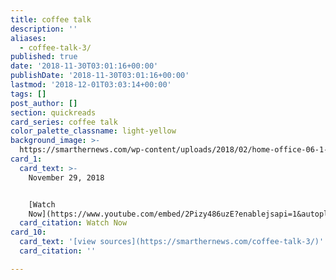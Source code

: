 ```yaml
---
title: coffee talk
description: ''
aliases:
  - coffee-talk-3/
published: true
date: '2018-11-30T03:01:16+00:00'
publishDate: '2018-11-30T03:01:16+00:00'
lastmod: '2018-12-01T03:03:14+00:00'
tags: []
post_author: []
section: quickreads
card_series: coffee talk
color_palette_classname: light-yellow
background_image: >-
  https://smarthernews.com/wp-content/uploads/2018/02/home-office-06-1-360x360.jpg
card_1:
  card_text: >-
    November 29, 2018


    [Watch
    Now](https://www.youtube.com/embed/2Pizy486uzE?enablejsapi=1&autoplay=1&rel=0)
  card_citation: Watch Now
card_10:
  card_text: '[view sources](https://smarthernews.com/coffee-talk-3/)'
  card_citation: ''

---
```

